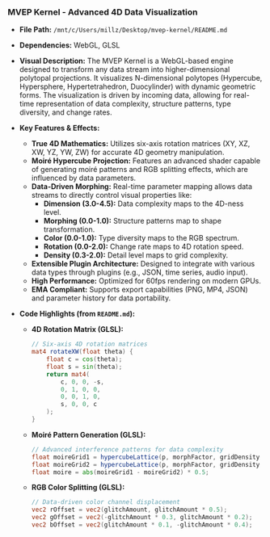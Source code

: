 
### MVEP Kernel - Advanced 4D Data Visualization

*   **File Path:** `/mnt/c/Users/millz/Desktop/mvep-kernel/README.md`
*   **Dependencies:** WebGL, GLSL
*   **Visual Description:** The MVEP Kernel is a WebGL-based engine designed to transform any data stream into higher-dimensional polytopal projections. It visualizes N-dimensional polytopes (Hypercube, Hypersphere, Hypertetrahedron, Duocylinder) with dynamic geometric forms. The visualization is driven by incoming data, allowing for real-time representation of data complexity, structure patterns, type diversity, and change rates.
*   **Key Features & Effects:**
    *   **True 4D Mathematics:** Utilizes six-axis rotation matrices (XY, XZ, XW, YZ, YW, ZW) for accurate 4D geometry manipulation.
    *   **Moiré Hypercube Projection:** Features an advanced shader capable of generating moiré patterns and RGB splitting effects, which are influenced by data parameters.
    *   **Data-Driven Morphing:** Real-time parameter mapping allows data streams to directly control visual properties like:
        *   **Dimension (3.0-4.5):** Data complexity maps to the 4D-ness level.
        *   **Morphing (0.0-1.0):** Structure patterns map to shape transformation.
        *   **Color (0.0-1.0):** Type diversity maps to the RGB spectrum.
        *   **Rotation (0.0-2.0):** Change rate maps to 4D rotation speed.
        *   **Density (0.3-2.0):** Detail level maps to grid complexity.
    *   **Extensible Plugin Architecture:** Designed to integrate with various data types through plugins (e.g., JSON, time series, audio input).
    *   **High Performance:** Optimized for 60fps rendering on modern GPUs.
    *   **EMA Compliant:** Supports export capabilities (PNG, MP4, JSON) and parameter history for data portability.
*   **Code Highlights (from `README.md`):**

    *   **4D Rotation Matrix (GLSL):**
        ```glsl
        // Six-axis 4D rotation matrices
        mat4 rotateXW(float theta) {
            float c = cos(theta);
            float s = sin(theta);
            return mat4(
                c, 0, 0, -s,
                0, 1, 0, 0,
                0, 0, 1, 0,
                s, 0, 0, c
            );
        }
        ```

    *   **Moiré Pattern Generation (GLSL):**
        ```glsl
        // Advanced interference patterns for data complexity
        float moireGrid1 = hypercubeLattice(p, morphFactor, gridDensity * 1.01);
        float moireGrid2 = hypercubeLattice(p, morphFactor, gridDensity * 0.99);
        float moire = abs(moireGrid1 - moireGrid2) * 0.5;
        ```

    *   **RGB Color Splitting (GLSL):**
        ```glsl
        // Data-driven color channel displacement
        vec2 rOffset = vec2(glitchAmount, glitchAmount * 0.5);
        vec2 gOffset = vec2(-glitchAmount * 0.3, glitchAmount * 0.2);
        vec2 bOffset = vec2(glitchAmount * 0.1, -glitchAmount * 0.4);
        ```
